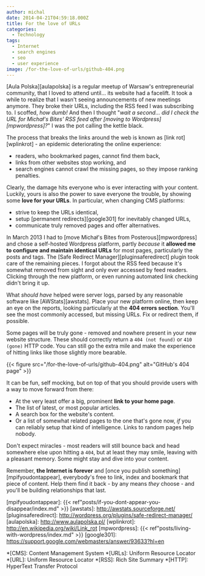 ```yaml
---
author: michal
date: 2014-04-21T04:59:18.000Z
title: For the love of URLs
categories:
  - Technology
tags:
  - Internet
  - search engines
  - seo
  - user experience
image: /for-the-love-of-urls/github-404.png
---
```


[Aula Polska][aulapolska] is a regular meetup of Warsaw's entrepreneurial community, that I loved to attend until... its website had a facelift. It took a while to realize that I wasn't seeing announcements of new meetings anymore. They broke their URLs, including the RSS feed I was subscribing to. I scoffed, *how dumb!* And then I thought "*wait a second... did I check the URL for Michał's Bites' RSS feed after [moving to Wordpress][mpwordpress]?*" I was the pot calling the kettle black.

<!--more-->

The process that breaks the links around the web is known as [link rot][wplinkrot] - an epidemic deteriorating the online experience:

* readers, who bookmarked pages, cannot find them back,
* links from other websites stop working, and
* search engines cannot crawl the missing pages, so they impose ranking penalties.

Clearly, the damage hits everyone who is ever interacting with your content. Luckily, yours is also the power to save everyone the trouble, by showing some **love for your URLs**. In particular, when changing CMS platforms:

* strive to keep the URLs identical,
* setup [permanent redirects][google301] for inevitably changed URLs,
* communicate truly removed pages and offer alternatives.

In March 2013 I had to [move Michał's Bites from Posterous][mpwordpress] and chose a self-hosted Wordpress platform, partly *because* it **allowed me to configure and maintain identical URLs** for most pages, particularly the posts and tags. The [Safe Redirect Manager][pluginsaferedirect] plugin took care of the remaining pieces. I forgot about the RSS feed because it's somewhat removed from sight and only ever accessed by feed readers. Clicking through the new platform, or even running automated link checking didn't bring it up.

What *should have* helped were server logs, parsed by any reasonable software like [AWStats][awstats]. Place your new platform online, then keep an eye on the reports, looking particularly at the **404 errors section**. You'll see the most commonly accessed, but missing URLs. Fix or redirect them, if possible.

Some pages will be truly gone - removed and nowhere present in your new website structure. These should correctly return a `404 (not found)` or `410 (gone)` HTTP code. You can still go the extra mile and make the experience of hitting links like those slightly more bearable.

{{< figure src="/for-the-love-of-urls/github-404.png" alt="GitHub's 404 page" >}}

It can be fun, self mocking, but on top of that you should provide users with a way to move forward from there:

* At the very least offer a big, prominent **link to your home page**.
* The list of latest, or most popular articles.
* A search box for the website's content.
* Or a list of somewhat related pages to the one that's gone now, *if* you can reliably setup that kind of intelligence. Links to random pages help nobody.

Don't expect miracles - most readers will still bounce back and head somewhere else upon hitting a `404`, but at least they may smile, leaving with a pleasant memory. Some might stay and dive into your content.

Remember, **the Internet is forever** and [once you publish something][mpifyoudontappear], everybody's free to link, index and bookmark that piece of content. Help them find it back - by any means *they* choose - and you'll be building relationships that last.

[mpifyoudontappear]: {{< ref"posts/if-you-dont-appear-you-disappear/index.md" >}}
[awstats]: http://awstats.sourceforge.net/
[pluginsaferedirect]: http://wordpress.org/plugins/safe-redirect-manager/
[aulapolska]: http://www.aulapolska.pl/
[wplinkrot]: http://en.wikipedia.org/wiki/Link_rot
[mpwordpress]: {{< ref"posts/living-with-wordpress/index.md" >}}
[google301]: https://support.google.com/webmasters/answer/93633?hl=en

*[CMS]: Content Management System
*[URLs]: Uniform Resource Locator
*[URL]: Uniform Resource Locator
*[RSS]: Rich Site Summary
*[HTTP]: HyperText Transfer Protocol

